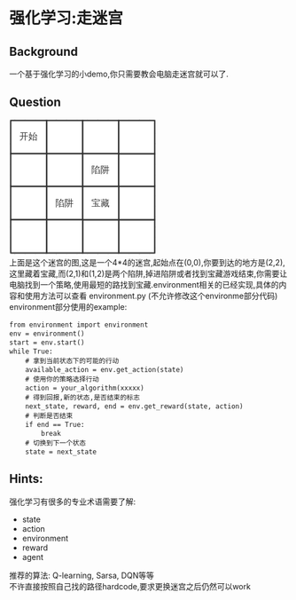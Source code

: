 # 强化学习:走迷宫
## Background
一个基于强化学习的小demo,你只需要教会电脑走迷宫就可以了.
## Question
![](maze.png)  
上面是这个迷宫的图,这是一个4*4的迷宫,起始点在(0,0),你要到达的地方是(2,2),这里藏着宝藏,而(2,1)和(1,2)是两个陷阱,掉进陷阱或者找到宝藏游戏结束,你需要让电脑找到一个策略,使用最短的路找到宝藏.environment相关的已经实现,具体的内容和使用方法可以查看 environment.py (不允许修改这个environme部分代码)
environment部分使用的example:
```
from environment import environment
env = environment()
start = env.start()
while True:
    # 拿到当前状态下的可能的行动
    available_action = env.get_action(state)
    # 使用你的策略选择行动
    action = your_algorithm(xxxxx)
    # 得到回报,新的状态,是否结束的标志
    next_state, reward, end = env.get_reward(state, action)
    # 判断是否结束
    if end == True:
        break
    # 切换到下一个状态
    state = next_state
```
## Hints:
强化学习有很多的专业术语需要了解:
 - state
 - action
 - environment
 - reward
 - agent  

推荐的算法: Q-learning, Sarsa, DQN等等  
不许直接按照自己找的路径hardcode,要求更换迷宫之后仍然可以work



